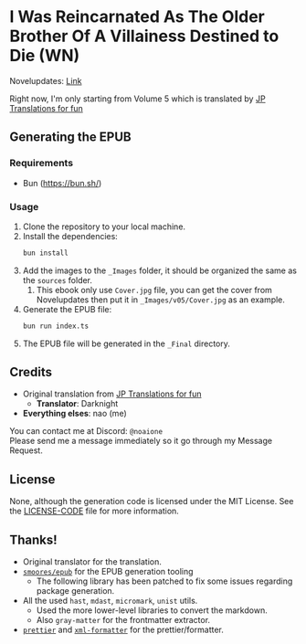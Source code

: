 # I Was Reincarnated As The Older Brother Of A Villainess Destined to Die (WN)

Novelupdates: [Link](https://www.novelupdates.com/series/i-was-reincarnated-as-the-older-brother-of-a-villainess-destined-to-die-so-i-want-to-change-the-future-by-raising-my-younger-sister-with-my-own-hands-i-am-the-strongest-in-the-world-but-my-little-s/)

Right now, I'm only starting from Volume 5 which is translated by [JP Translations for fun](https://wntranslationsforfun.blogspot.com/p/i-was-reincarnated-as-older-brother-of.html)

## Generating the EPUB
### Requirements
- Bun (https://bun.sh/)

### Usage
1. Clone the repository to your local machine.
2. Install the dependencies:
   ```bash
   bun install
   ```
3. Add the images to the `_Images` folder, it should be organized the same as the `sources` folder.
   1. This ebook only use `Cover.jpg` file, you can get the cover from Novelupdates then put it in `_Images/v05/Cover.jpg` as an example.
4. Generate the EPUB file:
   ```bash
   bun run index.ts
   ```
5. The EPUB file will be generated in the `_Final` directory.

## Credits
- Original translation from [JP Translations for fun](https://wntranslationsforfun.blogspot.com/p/i-was-reincarnated-as-older-brother-of.html)
  - **Translator**: Darknight
- **Everything elses**: nao (me)

You can contact me at Discord: `@noaione`<br />
Please send me a message immediately so it go through my Message Request.

## License

None, although the generation code is licensed under the MIT License. See the [LICENSE-CODE](LICENSE-CODE) file for more information.

## Thanks!
- Original translator for the translation.
- [`smoores/epub`](https://www.npmjs.com/package/@smoores/epub) for the EPUB generation tooling
  - The following library has been patched to fix some issues regarding package generation.
- All the used `hast`, `mdast`, `micromark`, `unist` utils.
  - Used the more lower-level libraries to convert the markdown.
  - Also `gray-matter` for the frontmatter extractor.
- [`prettier`](https://prettier.io/) and [`xml-formatter`](https://www.npmjs.com/package/xml-formatter) for the prettier/formatter.
